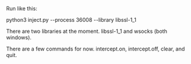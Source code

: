 Run like this:

python3 inject.py --process 36008 --library libssl-1_1

There are two libraries at the moment. libssl-1_1 and wsocks (both windows).

There are a few commands for now. intercept.on, intercept.off, clear, and quit.
